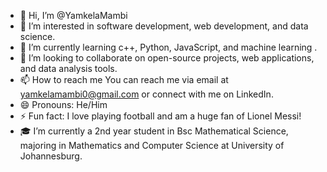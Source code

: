 - 👋 Hi, I’m @YamkelaMambi
- 👀 I’m interested in software development, web development, and data science.
- 🌱 I’m currently learning c++, Python, JavaScript, and machine learning .
- 💞️ I’m looking to collaborate on open-source projects, web applications, and data analysis tools.
- 📫 How to reach me You can reach me via email at yamkelamambi0@gmail.com or connect with me on LinkedIn.
- 😄 Pronouns: He/Him
- ⚡ Fun fact: I love playing football and am a huge fan of Lionel Messi!
- 🎓 I’m currently a 2nd year student in Bsc Mathematical Science, majoring in Mathematics and Computer Science at University of Johannesburg.

<!---
YamkelaMambi/YamkelaMambi is a ✨ special ✨ repository because its `README.md` (this file) appears on your GitHub profile.
You can click the Preview link to take a look at your changes.
--->
